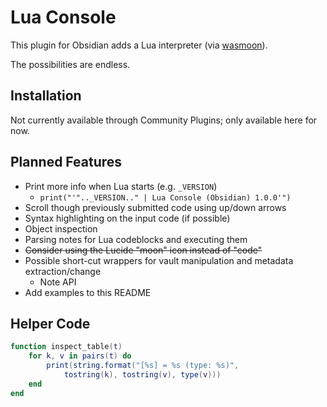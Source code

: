 # Lua Console
This plugin for Obsidian adds a Lua interpreter (via [wasmoon](https://github.com/ceifa/wasmoon)).  

The possibilities are endless.  

## Installation

Not currently available through Community Plugins; only available here for now.  


## Planned Features

- Print more info when Lua starts (e.g. `_VERSION`)
  - `print("'".._VERSION.." | Lua Console (Obsidian) 1.0.0'")`
- Scroll though previously submitted code using up/down arrows
- Syntax highlighting on the input code (if possible)
- Object inspection
- Parsing notes for Lua codeblocks and executing them
- ~~Consider using the Lucide "moon" icon instead of "code"~~
- Possible short-cut wrappers for vault manipulation and metadata extraction/change
  - Note API
- Add examples to this README

## Helper Code
```lua
function inspect_table(t)
    for k, v in pairs(t) do
        print(string.format("[%s] = %s (type: %s)", 
            tostring(k), tostring(v), type(v)))
    end
end
```
